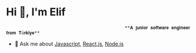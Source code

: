 # Hi 👋, I'm Elif

                                                 **𝐀 𝐣𝐮𝐧𝐢𝐨𝐫 𝐬𝐨𝐟𝐭𝐰𝐚𝐫𝐞 𝐞𝐧𝐠𝐢𝐧𝐞𝐞𝐫 𝐟𝐫𝐨𝐦 𝐓ü𝐫𝐤𝐢𝐲𝐞**

- 💬 Ask me about [Javascript](https://developer.mozilla.org/en-US/docs/Web/JavaScript), [React.js](https://reactjs.org/), [Node.js](https://nodejs.org/)
